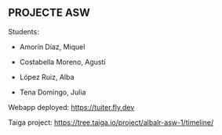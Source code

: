 ## PROJECTE ASW

Students:

* Amorín Díaz, Miquel

* Costabella Moreno, Agustí
  
* López Ruiz, Alba

* Tena Domingo, Julia


Webapp deployed: <https://tuiter.fly.dev>

Taiga project: <https://tree.taiga.io/project/albalr-asw-1/timeline/>

